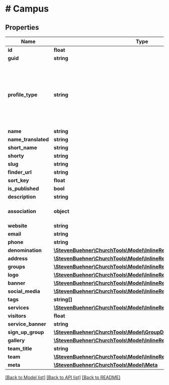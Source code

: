 # # Campus

## Properties

Name | Type | Description | Notes
------------ | ------------- | ------------- | -------------
**id** | **float** |  |
**guid** | **string** |  |
**profile_type** | **string** | church: Church profile for this installation; campus: one specific campus profile |
**name** | **string** |  |
**name_translated** | **string** |  |
**short_name** | **string** |  |
**shorty** | **string** |  |
**slug** | **string** |  |
**finder_url** | **string** |  |
**sort_key** | **float** |  |
**is_published** | **bool** |  |
**description** | **string** |  |
**association** | **object** | Will be the same for all profiles. | [optional]
**website** | **string** |  |
**email** | **string** |  |
**phone** | **string** |  |
**denomination** | [**\StevenBuehner\ChurchTools\Model\InlineResponse2002Denomination**](InlineResponse2002Denomination.md) |  |
**address** | [**\StevenBuehner\ChurchTools\Model\InlineResponse2002Address**](InlineResponse2002Address.md) |  |
**groups** | [**\StevenBuehner\ChurchTools\Model\InlineResponse2002Groups[]**](InlineResponse2002Groups.md) |  |
**logo** | [**\StevenBuehner\ChurchTools\Model\InlineResponse2002Logo**](InlineResponse2002Logo.md) |  |
**banner** | [**\StevenBuehner\ChurchTools\Model\InlineResponse2002Logo**](InlineResponse2002Logo.md) |  |
**social_media** | [**\StevenBuehner\ChurchTools\Model\InlineResponse2002SocialMedia**](InlineResponse2002SocialMedia.md) |  |
**tags** | **string[]** |  |
**services** | [**\StevenBuehner\ChurchTools\Model\InlineResponse2002Services[]**](InlineResponse2002Services.md) |  |
**visitors** | **float** |  |
**service_banner** | **string** |  |
**sign_up_group** | [**\StevenBuehner\ChurchTools\Model\GroupDomainObject1**](GroupDomainObject1.md) |  | [optional]
**gallery** | [**\StevenBuehner\ChurchTools\Model\InlineResponse2002Logo[]**](InlineResponse2002Logo.md) |  |
**team_title** | **string** |  |
**team** | [**\StevenBuehner\ChurchTools\Model\InlineResponse2002Team[]**](InlineResponse2002Team.md) |  |
**meta** | [**\StevenBuehner\ChurchTools\Model\Meta**](Meta.md) |  |

[[Back to Model list]](../../README.md#models) [[Back to API list]](../../README.md#endpoints) [[Back to README]](../../README.md)
